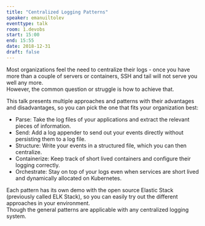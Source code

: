 ```yaml
---
title: "Centralized Logging Patterns"
speaker: emanuiltolev
eventtype: talk
room: 1.devobs
start: 15:00
end: 15:55
date: 2018-12-31
draft: false
---
```


Most organizations feel the need to centralize their logs -
once you have more than a couple of servers or containers,
SSH and tail will not serve you well any more.  
However, the common question or struggle is how to achieve that.  

This talk presents multiple approaches and patterns with their advantages and disadvantages,
so you can pick the one that fits your organization best:

- Parse: Take the log files of your applications and extract the relevant pieces of information.
- Send: Add a log appender to send out your events directly without persisting them to a log file.
- Structure: Write your events in a structured file, which you can then centralize.
- Containerize: Keep track of short lived containers and configure their logging correctly.
- Orchestrate: Stay on top of your logs even when services are short lived and dynamically allocated on Kubernetes.

Each pattern has its own demo with the open source Elastic Stack (previously called ELK Stack),
so you can easily try out the different approaches in your environment.  
Though the general patterns are applicable with any centralized logging system.  

